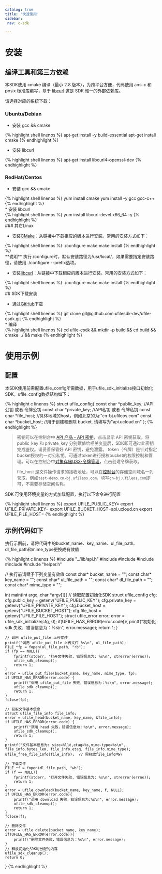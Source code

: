 ```yaml
---
catalog: true 
title: '快速使用'
sidebar:
 nav: c-sdk

---
```


# 安装

## 编译工具和第三方依赖

本SDK使用 cmake 编译（最小 2.8 版本），为跨平台方便，代码使用 ansi c 和 posix 标准库编写，基于 [libcurl](https://curl.haxx.se/) 这是 SDK 惟一的外部依赖库。

请选择对应的系统下载：

### Ubuntu/Debian

* 安装 gcc && cmake


<div class="copyable" markdown="1">
{% highlight shell linenos %}
  apt-get install -y build-essential
  apt-get install cmake
{% endhighlight %}
</div>

* 安装 libcurl

<div class="copyable" markdown="1">
{% highlight shell linenos %}
  apt-get install libcurl4-openssl-dev
{% endhighlight %}
</div>

### RedHat/Centos

* 安装 gcc && cmake

<div class="copyable" markdown="1">
{% highlight shell linenos %}
  yum install cmake 
  yum install -y gcc gcc-c++
{% endhighlight %}
</div>
* 安装 libcurl

<div class="copyable" markdown="1">
{% highlight shell linenos %}
  yum install libcurl-devel.x86_64 -y
{% endhighlight %}
</div>
### 其它Linux

- 安装[CMake](https://cmake.org/download/?spm=a2c4g.11186623.2.14.44e941caIsHOx9)：从链接中下载相应的版本进行安装。常用的安装方式如下：

<div class="copyable" markdown="1">
{% highlight shell linenos %}
  ./configure
  make
  make install                                    
{% endhighlight %}
</div>
  **说明** 执行./configure时，默认安装路径为/usr/local/，如果需要指定安装路径，请使用 ./configure --prefix选项。

- 安装[libcurl](https://curl.haxx.se/download.html?spm=a2c4g.11186623.2.15.44e941caS0PuwQ)：从链接中下载相应的版本进行安装。常用的安装方式如下：

<div class="copyable" markdown="1">
{% highlight shell linenos %}
  ./configure
  make
  make install
{% endhighlight %}
</div>
## SDK下载安装

- 通过[GitHub](https://github.com/ufilesdk-dev/ufile-csdk)下载

<div class="copyable" markdown="1">
{% highlight shell linenos %}
  git clone git@github.com:ufilesdk-dev/ufile-csdk.git
{% endhighlight %}
</div>
* 编译

<div class="copyable" markdown="1">
{% highlight shell linenos %}
  cd ufile-csdk && mkdir -p build && cd build && cmake ../ && make
{% endhighlight %}
</div>

# 使用示例

## 配置

本SDK使用前需配置ufile_config所需数据，用于ufile_sdk_initialize接口初始化 SDK。ufile_config数据结构如下：

<div class="copyable" markdown="1">
{% highlight c linenos %}
struct ufile_config{
    const char *public_key;   //API公钥 或者 令牌公钥
    const char *private_key;  //API私钥 或者 令牌私钥
    const char *file_host;    //具体地域的host，例如北京的为:"cn-bj.ufileos.com"
    const char *bucket_host;  //用于创建和删除 bucket, 请填写为"api.ucloud.cn"
};
{% endhighlight %}
</div>

> 密钥可以在控制台中 [API 产品 - API 密钥](https://console.ucloud.cn/uapi/apikey)，点击显示 API 密钥获取。将 public_key 和 private_key 分别赋值给相关变量后，SDK即可通过此密钥完成鉴权。请妥善保管好 API 密钥，避免泄露。 token（令牌）是针对指定bucket授权的一对公私钥。可通过token进行授权bucket的权限控制和管理。可以在控制台中[对象存储US3-令牌管理](https://console.ucloud.cn/ufile/token)，点击创建令牌获取。
>
> file_host 是文件操作请求的接收地址，可以在[控制台](https://console.ucloud.cn/ufile/ufile)的存储空间域名一列获取，例如`test-demo.cn-bj.ufileos.com`，填写`cn-bj.ufileos.com`即可，不需要存储空间名称。

SDK 可使用环境变量的方式加载配置，执行以下命令进行配置

<div class="copyable" markdown="1">
{% highlight shell linenos %}
export UFILE_PUBLIC_KEY=<your pubic key>
export UFILE_PRIVATE_KEY=<your pubic key>
export UFILE_BUCKET_HOST=api.ucloud.cn 
export UFILE_FILE_HOST=<your file host> 
{% endhighlight %}
</div>

## 示例代码如下

执行示例前，请将代码中的bucket_name、key_name、ul_file_path、dl_file_path和mime_type更换成有效值

<div class="copyable" markdown="1">
{% highlight c linenos %}
#include "../lib/api.h"
#include <stdio.h>
#include <stdlib.h>
#include <errno.h>
#include <string.h>
#include "helper.h"

// 执行前请赋予下列变量有效值
const char* bucket_name = "";
const char* key_name = "";
const char* ul_file_path = "";
const char* dl_file_path = "";
const char* mime_type = "";

int main(int argc, char *argv[]){
    // 读取配置初始化SDK
    struct ufile_config cfg;
    cfg.public_key = getenv("UFILE_PUBLIC_KEY");
    cfg.private_key = getenv("UFILE_PRIVATE_KEY");
    cfg.bucket_host = getenv("UFILE_BUCKET_HOST");
    cfg.file_host = getenv("UFILE_FILE_HOST");
    struct ufile_error error;
    error = ufile_sdk_initialize(cfg, 0);
    if(UFILE_HAS_ERROR(error.code)){
        printf("初始化 sdk 失败，错误信息为：%s\n", error.message);
        return 1;
    }

    // 调用 ufile_put_file 上传文件
    printf("调用 ufile_put_file 上传文件 %s\n", ul_file_path);
    FILE *fp = fopen(ul_file_path, "rb");
    if (fp == NULL){
        fprintf(stderr, "打开文件失败, 错误信息为: %s\n", strerror(errno));
        ufile_sdk_cleanup();
        return 1;
    }
    error = ufile_put_file(bucket_name, key_name, mime_type, fp);
    if UFILE_HAS_ERROR(error.code) {
        printf("调用 ufile_put_file 失败，错误信息为：%s\n", error.message);
        ufile_sdk_cleanup();
        return 1;
    }
    fclose(fp);

    // 获取文件基本信息
    struct ufile_file_info file_info;
    error = ufile_head(bucket_name, key_name, &file_info);
    if UFILE_HAS_ERROR(error.code) {
        printf("调用 head 失败，错误信息为：%s\n", error.message);
        ufile_sdk_cleanup();
        return 1;
    }
    printf("文件基本信息为: size=%lld,etag=%s,mime-type=%s\n", file_info.bytes_len, file_info.etag, file_info.mime_type);
    ufile_free_file_info(file_info);  // 需释放file_info内存

    // 下载文件
    FILE *f = fopen(dl_file_path, "wb");
    if (f == NULL){
        fprintf(stderr, "打开文件失败, 错误信息为: %s\n", strerror(errno));
        return 1;
    }
    error = ufile_download(bucket_name, key_name, f, NULL);
    if UFILE_HAS_ERROR(error.code){
        printf("调用 download 失败，错误信息为:%s\n", error.message);
        ufile_sdk_cleanup();
        return 1;
    }
    fclose(f);

    // 删除文件
    error = ufile_delete(bucket_name, key_name);
    if(UFILE_HAS_ERROR(error.code)){
        printf("删除文件失败，错误信息为：%s\n", error.message);
    }
	// 释放初始化SDK时分配的内存
    ufile_sdk_cleanup();
    return 0;
}
{% endhighlight %}
</div>
